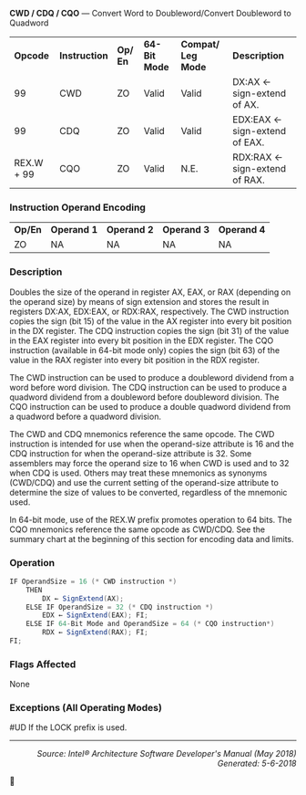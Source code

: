 <b>CWD / CDQ / CQO</b> — Convert Word to Doubleword/Convert Doubleword to Quadword
<table>
	<tr>
		<td><b>Opcode</b></td>
		<td><b>Instruction</b></td>
		<td><b>Op/ En</b></td>
		<td><b>64-Bit Mode</b></td>
		<td><b>Compat/ Leg Mode</b></td>
		<td><b>Description</b></td>
	</tr>
	<tr>
		<td>99</td>
		<td>CWD</td>
		<td>ZO</td>
		<td>Valid</td>
		<td>Valid</td>
		<td>DX:AX ← sign-extend of AX.</td>
	</tr>
	<tr>
		<td>99</td>
		<td>CDQ</td>
		<td>ZO</td>
		<td>Valid</td>
		<td>Valid</td>
		<td>EDX:EAX ← sign-extend of EAX.</td>
	</tr>
	<tr>
		<td>REX.W + 99</td>
		<td>CQO</td>
		<td>ZO</td>
		<td>Valid</td>
		<td>N.E.</td>
		<td>RDX:RAX ← sign-extend of RAX.</td>
	</tr>
</table>


### Instruction Operand Encoding
<table>
	<tr>
		<td><b>Op/En</b></td>
		<td><b>Operand 1</b></td>
		<td><b>Operand 2</b></td>
		<td><b>Operand 3</b></td>
		<td><b>Operand 4</b></td>
	</tr>
	<tr>
		<td>ZO</td>
		<td>NA</td>
		<td>NA</td>
		<td>NA</td>
		<td>NA</td>
	</tr>
</table>


### Description
Doubles the size of the operand in register AX, EAX, or RAX (depending on the operand size) by means of sign
extension and stores the result in registers DX:AX, EDX:EAX, or RDX:RAX, respectively. The CWD instruction
copies the sign (bit 15) of the value in the AX register into every bit position in the DX register. The CDQ instruction
copies the sign (bit 31) of the value in the EAX register into every bit position in the EDX register. The CQO instruction
 (available in 64-bit mode only) copies the sign (bit 63) of the value in the RAX register into every bit position
in the RDX register.

The CWD instruction can be used to produce a doubleword dividend from a word before word division. The CDQ
instruction can be used to produce a quadword dividend from a doubleword before doubleword division. The CQO
instruction can be used to produce a double quadword dividend from a quadword before a quadword division.

The CWD and CDQ mnemonics reference the same opcode. The CWD instruction is intended for use when the
operand-size attribute is 16 and the CDQ instruction for when the operand-size attribute is 32. Some assemblers
may force the operand size to 16 when CWD is used and to 32 when CDQ is used. Others may treat these
mnemonics as synonyms (CWD/CDQ) and use the current setting of the operand-size attribute to determine the
size of values to be converted, regardless of the mnemonic used.

In 64-bit mode, use of the REX.W prefix promotes operation to 64 bits. The CQO mnemonics reference the same
opcode as CWD/CDQ. See the summary chart at the beginning of this section for encoding data and limits.

### Operation

```java
IF OperandSize = 16 (* CWD instruction *)
    THEN 
        DX ← SignExtend(AX);
    ELSE IF OperandSize = 32 (* CDQ instruction *)
        EDX ← SignExtend(EAX); FI;
    ELSE IF 64-Bit Mode and OperandSize = 64 (* CQO instruction*)
        RDX ← SignExtend(RAX); FI;
FI;
```
### Flags Affected

None

### Exceptions (All Operating Modes)

<p>#UD
If the LOCK prefix is used.

 --- 
<p align="right"><i>Source: Intel® Architecture Software Developer's Manual (May 2018)<br>Generated: 5-6-2018</i></p>
